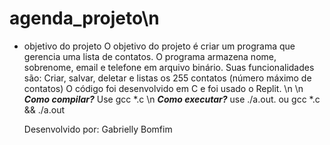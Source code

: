 # agenda_projeto\n 
* objetivo do projeto
  O objetivo do projeto é criar um programa que gerencia uma lista de contatos. O programa armazena nome, sobrenome, email e telefone em arquivo binário.
  Suas funcionalidades são: Criar, salvar, deletar e listas os 255 contatos (número máximo de contatos)
  O código foi desenvolvido em C e foi usado o Replit.
\n \n 
   ***Como compilar?***
  Use gcc *.c
  \n 
  ***Como executar?***
  use ./a.out.
  ou 
  gcc *.c && ./a.out

  Desenvolvido por: Gabrielly Bomfim
